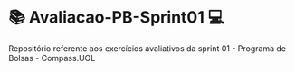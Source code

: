 # :books: Avaliacao-PB-Sprint01 :computer:
Repositório referente aos exercícios avaliativos da sprint 01 - Programa de Bolsas - Compass.UOL
